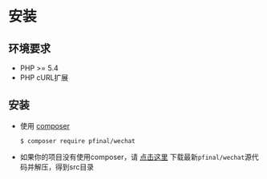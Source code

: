 # 安装


## 环境要求

* PHP >= 5.4
* PHP cURL扩展

## 安装

* 使用 [composer](http://getcomposer.org/)

	```
	$ composer require pfinal/wechat
	```

* 如果你的项目没有使用composer，请 [点击这里](https://github.com/pfinal/wechat/archive/master.zip) 下载最新`pfinal/wechat`源代码并解压，得到src目录



